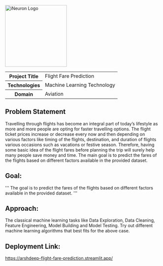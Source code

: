 <img align="center" width="200" src="https://internship.ineuron.ai/_next/image?url=%2Fimages%2Fineuron-logo.png&w=1920&q=75" alt="iNeuron Logo"/>

<table>
    <tr>
        <th>Project Title</th>
        <td>Flight Fare Prediction</td>
    </tr>
    <tr>
        <th>Technologies</th>
        <td>Machine Learning Technology</td>
    </tr>
    <tr>
        <th>Domain</th>
        <td>Aviation</td>
    </tr>
</table>

## Problem Statement
Travelling through flights has become an integral part of today’s lifestyle as more and more people are opting for faster travelling options. The flight ticket prices increase or decrease every now and then depending on various factors like timing of the flights,
destination, and duration of flights various occasions such as vacations or festive
season. Therefore, having some basic idea of the flight fares before planning the trip will surely help many people save money and time.
The main goal is to predict the fares of the flights based on different factors available in the provided dataset.

## Goal:
'''
The goal is to predict the fares of the flights based on different factors available in the provided dataset.
'''
## Approach:
The classical machine learning tasks like Data Exploration, Data Cleaning, Feature Engineering, Model Building and Model Testing. Try out different machine learning algorithms that best fits for the above case.

## Deployment Link: 
https://arshdeep-flight-fare-prediction.streamlit.app/